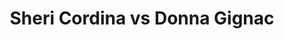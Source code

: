 ---
title: Sheri Cordina vs Donna Gignac
player1:
  name: Cordina, Sheri
  percent: 83
  wins: 0
  losses: 2
player2:
  name: Gignac, Donna
  percent: 76
  wins: 2
  losses: 0
games:
- player1:
    team: 'ON'
    position: Lead
    percent: 81
    win: 0
    loss: 1
  player2:
    team: SK
    position: Lead
    percent: 75
    win: 1
    loss: 0
  event: Hearts
  year: 2002
  draw: Round Robin(4)
  score: ON 5 - SK 8
- player1:
    team: 'ON'
    position: Lead
    percent: 85
    win: 0
    loss: 1
  player2:
    team: SK
    position: Lead
    percent: 78
    win: 1
    loss: 0
  event: Hearts
  year: 2004
  draw: Round Robin(7)
  score: SK 8 - ON 4
- player1:
    team: MID
    position: Lead
    percent: 93
    win: 0
    loss: 1
  player2:
    team: AND
    position: Lead
    percent: 72
    win: 1
    loss: 0
  event: Trials (Women)
  year: 2001
  draw: Round Robin(3)
  score: MID 5 - AND 9
- player1:
    team: MID
    position: Lead
    percent: 88
    win: 1
    loss: 0
  player2:
    team: AND
    position: Lead
    percent: 84
    win: 0
    loss: 1
  event: Trials (Women)
  year: 2005
  draw: Round Robin(5)
  score: AND 5 - MID 8
---